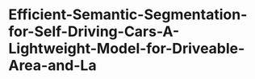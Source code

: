 # Efficient-Semantic-Segmentation-for-Self-Driving-Cars-A-Lightweight-Model-for-Driveable-Area-and-La